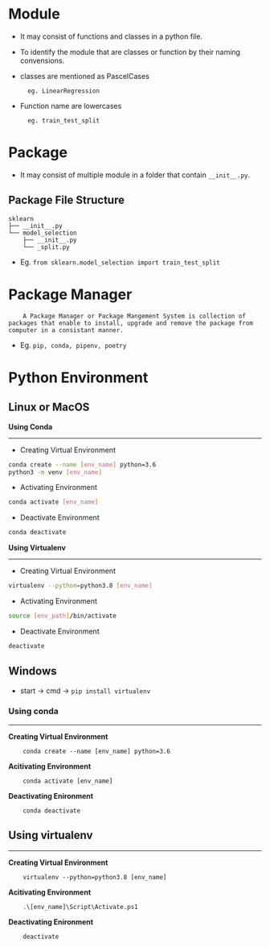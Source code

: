 # Module

- It may consist of functions and classes in a python file.

- To identify the module that are classes or function by their naming convensions.

- classes are mentioned as PascelCases

        eg. LinearRegression

- Function name are lowercases

        eg. train_test_split

# Package

- It may consist of multiple module in a folder that contain `__init__.py`.

## Package File Structure

```
sklearn
├── __init__.py
└── model_selection
    ├── __init__.py
    └── _split.py
```

- Eg. `from sklearn.model_selection import train_test_split`

# Package Manager

        A Package Manager or Package Mangement System is collection of packages that enable to install, upgrade and remove the package from computer in a consistant manner.

- Eg. `pip, conda, pipenv, poetry`

# Python Environment

## **Linux or MacOS**

**Using Conda**

---

- Creating Virtual Environment

```bash
conda create --name [env_name] python=3.6
python3 -m venv [env_name]
```

- Activating Environment

```bash
conda activate [env_name]
```

- Deactivate Environment

```bash
conda deactivate
```

**Using Virtualenv**

---

- Creating Virtual Environment

```bash
virtualenv --python=python3.8 [env_name]
```

- Activating Environment

```bash
source [env_path]/bin/activate
```

- Deactivate Environment

```bash
deactivate
```

## **Windows**

- start -> cmd -> `pip install virtualenv`

### **Using conda**

---

**Creating Virtual Environment**

        conda create --name [env_name] python=3.6

**Acitivating Environment**

        conda activate [env_name]

**Deactivating Enironment**

        conda deactivate

## **Using virtualenv**

---

**Creating Virtual Environment**

        virtualenv --python=python3.8 [env_name]

**Acitivating Environment**

        .\[env_name]\Script\Activate.ps1

**Deactivating Enironment**

        deactivate

#
